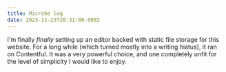 ```yaml
---
title: Microbe log
date: 2023-11-23T20:31:00.000Z
---
```


I'm finally *finally* setting up an editor backed with static file storage for this website. For a long while (which turned mostly into a writing hiatus), it ran on Contentful. It was a very powerful choice, and one completely unfit for the level of simplicity I would like to enjoy.
